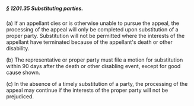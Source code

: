 ##### § 1201.35 Substituting parties. #####

(a) If an appellant dies or is otherwise unable to pursue the appeal, the processing of the appeal will only be completed upon substitution of a proper party. Substitution will not be permitted where the interests of the appellant have terminated because of the appellant's death or other disability.

(b) The representative or proper party must file a motion for substitution within 90 days after the death or other disabling event, except for good cause shown.

(c) In the absence of a timely substitution of a party, the processing of the appeal may continue if the interests of the proper party will not be prejudiced.